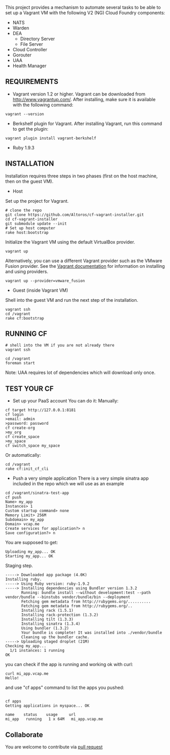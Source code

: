 This project provides a mechanism to automate several tasks to be able to set up a Vagrant VM with the following V2 (NG) Cloud Foundry components:
* NATS
* Warden
* DEA
  * Directory Server
  * File Server
* Cloud Controller
* Gorouter
* UAA
* Health Manager

REQUIREMENTS
--
* Vagrant version 1.2 or higher. Vagrant can be downloaded from http://www.vagrantup.com/. After installing, make sure it is available with the following command: 

```
vagrant --version
```

* Berkshelf plugin for Vagrant. After installing Vagrant, run this command to get the plugin: 

```
vagrant plugin install vagrant-berkshelf
```

* Ruby 1.9.3

INSTALLATION
--
Installation requires three steps in two phases (first on the host machine, then on the guest VM).

* Host

Set up the project for Vagrant.

```
# clone the repo
git clone https://github.com/Altoros/cf-vagrant-installer.git
cd cf-vagrant-installer
git submodule update --init
# Set up host computer
rake host:bootstrap
```

Initialize the Vagrant VM using the default VirtualBox provider. 

```
vagrant up
```

Alternatively, you can use a different Vagrant provider such as the VMware Fusion provider. See the [Vagrant documentation](http://docs.vagrantup.com/v2/providers/index.html) for information on installing and using providers.  

```
vagrant up --provider=vmware_fusion
```

* Guest (inside Vagrant VM)

Shell into the guest VM and run the next step of the installation. 

```
vagrant ssh
cd /vagrant
rake cf:bootstrap
```

RUNNING CF
--

```
# shell into the VM if you are not already there
vagrant ssh

cd /vagrant
foreman start
```

Note: UAA requires lot of dependencies which will download only once.

TEST YOUR CF
--
* Set up your PaaS account
You can do it:
Manually:

```
cf target http://127.0.0.1:8181
cf login
>email: admin
>password: password
cf create-org
>my_org
cf create_space
>my_space
cf switch_space my_space
```

Or automatically:

```
cd /vagrant
rake cf:init_cf_cli 
```

* Push a very simple application
There is a very simple sinatra app included in the repo which we will use as an example

```
cd /vagrant/sinatra-test-app
cf push
Name> my_app
Instances> 1
Custom startup command> none
Memory Limit> 256M
Subdomain> my_app
Domain> vcap.me
Create services for application?> n
Save configuration?> n
```

You are supposed to get:

```
Uploading my_app... OK
Starting my_app... OK
```

Staging step.

```
-----> Downloaded app package (4.0K)
Installing ruby.
-----> Using Ruby version: ruby-1.9.2
-----> Installing dependencies using Bundler version 1.3.2
       Running: bundle install --without development:test --path vendor/bundle --binstubs vendor/bundle/bin --deployment
       Fetching gem metadata from http://rubygems.org/..........
       Fetching gem metadata from http://rubygems.org/..
       Installing rack (1.5.1)
       Installing rack-protection (1.3.2)
       Installing tilt (1.3.3)
       Installing sinatra (1.3.4)
       Using bundler (1.3.2)
       Your bundle is complete! It was installed into ./vendor/bundle
       Cleaning up the bundler cache.
-----> Uploading staged droplet (21M)
Checking my_app...
  1/1 instances: 1 running
OK
```

you can check if the app is running and working ok with curl:

```
curl mi_app.vcap.me
Hello!
```

and use "cf apps" command to list the apps you pushed:

```

cf apps
Getting applications in myspace... OK

name    status    usage     url          
mi_app   running   1 x 64M   mi_app.vcap.me
```


Collaborate
--
You are welcome to contribute via [pull request](https://help.github.com/articles/using-pull-requests)
